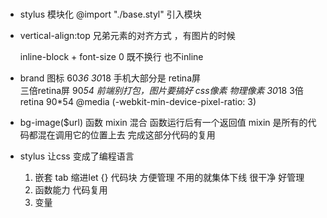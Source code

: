 # 
  - stylus 模块化
    @import "./base.styl"    引入模块

  - vertical-align:top
    兄弟元素的对齐方式 ，有图片的时候

    inline-block + font-size 0   既不换行 也不inline

  - brand 图标  60*36 
    30*18 手机大部分是 retina屏  
    三倍retina屏  90*54
    前端别打包，图片要搞好
    css像素  物理像素   30*18
    3倍 retina  90*54
    @media (-webkit-min-device-pixel-ratio: 3)

  - bg-image($url) 函数 mixin 混合
    函数运行后有一个返回值
    mixin 是所有的代码都混在调用它的位置上去
    完成这部分代码的复用

  - stylus 让css 变成了编程语言
    1. 嵌套 tab 缩进let {} 代码块  方便管理
        不用的就集体下线   很干净 好管理
    2. 函数能力  代码复用
    3. 变量
